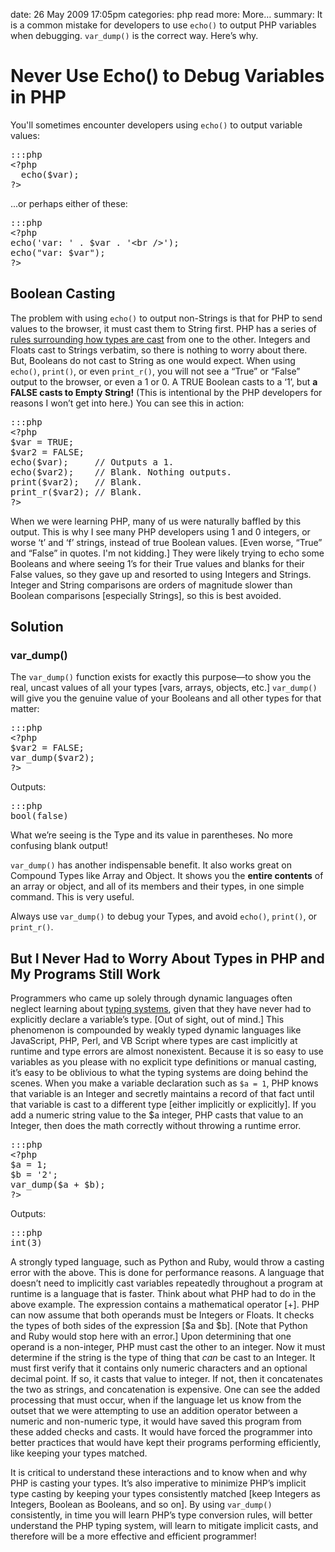 date: 26 May 2009 17:05pm
categories: php
read more: More&#8230;
summary: It is a common mistake for developers to use `echo()` to output PHP variables when debugging. `var_dump()` is the correct way.  Here&#8217;s why.

# Never Use Echo() to Debug Variables in PHP

You'll sometimes encounter developers using `echo()` to output variable values:

<pre>:::php
&lt;?php
  echo($var);
?&gt;
</pre>

...or perhaps either of these:

<pre>:::php
&lt;?php
echo('var: ' . $var . '&lt;br /&gt;');
echo("var: $var");
?&gt;
</pre>

## Boolean Casting

The problem with using `echo()` to output non-Strings is that for PHP to send values to the browser, it must cast them to String first.  PHP has a series of [rules surrounding how types are cast](http://us.php.net/language.types.type-juggling) from one to the other.  Integers and Floats cast to Strings verbatim, so there is nothing to worry about there.  But, Booleans do not cast to String as one would expect.  When using `echo()`, `print()`, or even `print_r()`, you will not see a &#8220;True&#8221; or &#8220;False&#8221; output to the browser, or even a 1 or 0.  A TRUE Boolean casts to a &#8216;1&#8217;, but **a FALSE casts to Empty String!**  (This is intentional by the PHP developers for reasons I won&#8217;t get into here.)  You can see this in action:

<pre>:::php
&lt;?php
$var = TRUE;
$var2 = FALSE;
echo($var);     // Outputs a 1. 
echo($var2);    // Blank. Nothing outputs.
print($var2);   // Blank.
print_r($var2); // Blank.
?&gt;
</pre>

When we were learning PHP, many of us were naturally baffled by this output.  This is why I see many PHP developers using 1 and 0 integers, or worse &#8216;t&#8217; and &#8216;f&#8217; strings, instead of true Boolean values.  \[Even worse, &#8220;True&#8221; and &#8220;False&#8221; in quotes.  I'm not kidding.\]  They were likely trying to echo some Booleans and where seeing 1&#8217;s for their True values and blanks for their False values, so they gave up and resorted to using Integers and Strings.  Integer and String comparisons are orders of magnitude slower than Boolean comparisons \[especially Strings\], so this is best avoided.

## Solution

### var_dump()

The `var_dump()` function exists for exactly this purpose&#8212;to show you the real, uncast values of all your types \[vars, arrays, objects, etc.\]  `var_dump()` will give you the genuine value of your Booleans and all other types for that matter:

<pre>:::php
&lt;?php
$var2 = FALSE;
var_dump($var2);
?&gt;
</pre>

Outputs:

<pre>:::php
bool(false)
</pre>

What we&#8217;re seeing is the Type and its value in parentheses.  No more confusing blank output!

`var_dump()` has another indispensable benefit.  It also works great on Compound Types like Array and Object.  It shows you the **entire contents** of an array or object, and all of its members and their types, in one simple command.  This is very useful.

Always use `var_dump()` to debug your Types, and avoid `echo()`, `print()`, or `print_r()`.


## But I Never Had to Worry About Types in PHP and My Programs Still Work

Programmers who came up solely through dynamic languages often neglect learning about [typing systems](http://en.wikipedia.org/wiki/Type_system), given that they have never had to explicitly declare a variable&#8217;s type.  \[Out of sight, out of mind.\]  This phenomenon is compounded by weakly typed dynamic languages like JavaScript, PHP, Perl, and VB Script where types are cast implicitly at runtime and type errors are almost nonexistent.  Because it is so easy to use variables as you please with no explicit type definitions or manual casting, it&#8217;s easy to be oblivious to what the typing systems are doing behind the scenes.   When you make a variable declaration such as `$a = 1`, PHP knows that variable is an Integer and secretly maintains a record of that fact until that variable is cast to a different type \[either implicitly or explicitly\].  If you add a numeric string value to the $a integer, PHP casts that value to an Integer, then does the math correctly without throwing a runtime error.

<pre>:::php
&lt;?php
$a = 1;
$b = '2';
var_dump($a + $b);
?&gt;
</pre>

Outputs:

<pre>:::php
int(3)
</pre>

A strongly typed language, such as Python and Ruby, would throw a casting error with the above.  This is done for performance reasons.  A language that doesn&#8217;t need to implicitly cast variables repeatedly throughout a program at runtime is a language that is faster.  Think about what PHP had to do in the above example.  The expression contains a mathematical operator \[+\].  PHP can now assume that both operands must be Integers or Floats.  It checks the types of both sides of the expression \[$a and $b\].  \[Note that Python and Ruby would stop here with an error.\]  Upon determining that one operand is a non-integer, PHP must cast the other to an integer.  Now it must determine if the string is the type of thing that *can* be cast to an Integer.  It must first verify that it contains only numeric characters and an optional decimal point.  If so, it casts that value to integer.  If not, then it concatenates the two as strings, and concatenation is expensive.  One can see the added processing that must occur, when if the language let us know from the outset that we were attempting to use an addition operator between a numeric and non-numeric type, it would have saved this program from these added checks and casts.  It would have forced the programmer into better practices that would have kept their programs performing efficiently, like keeping your types matched.

It is critical to understand these interactions and to know when and why PHP is casting your types.  It&#8217;s also imperative to minimize PHP&#8217;s implicit type casting by keeping your types consistently matched \[keep Integers as Integers, Boolean as Booleans, and so on\].  By using `var_dump()` consistently, in time you will learn PHP&#8217;s type conversion rules, will better understand the PHP typing system, will learn to mitigate implicit casts, and therefore will be a more effective and efficient programmer!


